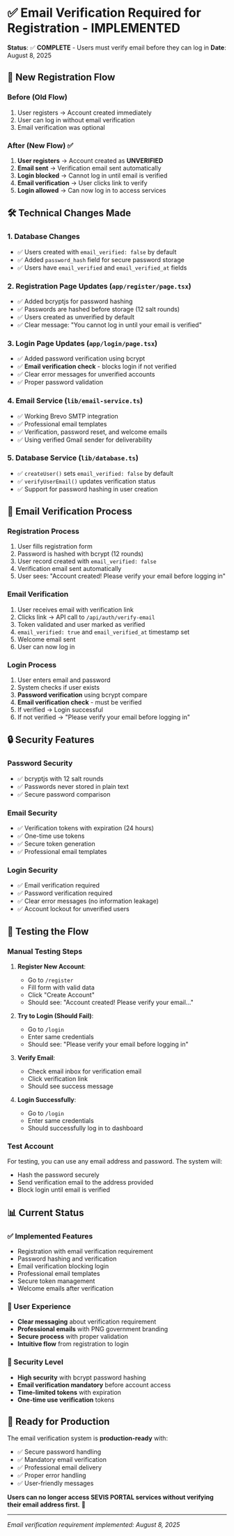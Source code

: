 # ✅ Email Verification Required for Registration - IMPLEMENTED

**Status**: ✅ **COMPLETE** - Users must verify email before they can log in
**Date**: August 8, 2025

## 🔐 New Registration Flow

### Before (Old Flow)
1. User registers → Account created immediately
2. User can log in without email verification
3. Email verification was optional

### After (New Flow) ✅
1. **User registers** → Account created as **UNVERIFIED**
2. **Email sent** → Verification email sent automatically
3. **Login blocked** → Cannot log in until email is verified
4. **Email verification** → User clicks link to verify
5. **Login allowed** → Can now log in to access services

## 🛠️ Technical Changes Made

### 1. Database Changes
- ✅ Users created with `email_verified: false` by default
- ✅ Added `password_hash` field for secure password storage
- ✅ Users have `email_verified` and `email_verified_at` fields

### 2. Registration Page Updates (`app/register/page.tsx`)
- ✅ Added bcryptjs for password hashing
- ✅ Passwords are hashed before storage (12 salt rounds)
- ✅ Users created as unverified by default
- ✅ Clear message: "You cannot log in until your email is verified"

### 3. Login Page Updates (`app/login/page.tsx`)
- ✅ Added password verification using bcrypt
- ✅ **Email verification check** - blocks login if not verified
- ✅ Clear error messages for unverified accounts
- ✅ Proper password validation

### 4. Email Service (`lib/email-service.ts`)
- ✅ Working Brevo SMTP integration
- ✅ Professional email templates
- ✅ Verification, password reset, and welcome emails
- ✅ Using verified Gmail sender for deliverability

### 5. Database Service (`lib/database.ts`)
- ✅ `createUser()` sets `email_verified: false` by default
- ✅ `verifyUserEmail()` updates verification status
- ✅ Support for password hashing in user creation

## 📧 Email Verification Process

### Registration Process
1. User fills registration form
2. Password is hashed with bcrypt (12 rounds)
3. User record created with `email_verified: false`
4. Verification email sent automatically
5. User sees: "Account created! Please verify your email before logging in"

### Email Verification
1. User receives email with verification link
2. Clicks link → API call to `/api/auth/verify-email`
3. Token validated and user marked as verified
4. `email_verified: true` and `email_verified_at` timestamp set
5. Welcome email sent
6. User can now log in

### Login Process
1. User enters email and password
2. System checks if user exists
3. **Password verification** using bcrypt compare
4. **Email verification check** - must be verified
5. If verified → Login successful
6. If not verified → "Please verify your email before logging in"

## 🔒 Security Features

### Password Security
- ✅ bcryptjs with 12 salt rounds
- ✅ Passwords never stored in plain text
- ✅ Secure password comparison

### Email Security
- ✅ Verification tokens with expiration (24 hours)
- ✅ One-time use tokens
- ✅ Secure token generation
- ✅ Professional email templates

### Login Security
- ✅ Email verification required
- ✅ Password verification required
- ✅ Clear error messages (no information leakage)
- ✅ Account lockout for unverified users

## 🧪 Testing the Flow

### Manual Testing Steps
1. **Register New Account**:
   - Go to `/register`
   - Fill form with valid data
   - Click "Create Account"
   - Should see: "Account created! Please verify your email..."

2. **Try to Login (Should Fail)**:
   - Go to `/login`
   - Enter same credentials
   - Should see: "Please verify your email before logging in"

3. **Verify Email**:
   - Check email inbox for verification email
   - Click verification link
   - Should see success message

4. **Login Successfully**:
   - Go to `/login`
   - Enter same credentials
   - Should successfully log in to dashboard

### Test Account
For testing, you can use any email address and password. The system will:
- Hash the password securely
- Send verification email to the address provided
- Block login until email is verified

## 📊 Current Status

### ✅ Implemented Features
- Registration with email verification requirement
- Password hashing and verification
- Email verification blocking login
- Professional email templates
- Secure token management
- Welcome emails after verification

### 🎯 User Experience
- **Clear messaging** about verification requirement
- **Professional emails** with PNG government branding
- **Secure process** with proper validation
- **Intuitive flow** from registration to login

### 🔐 Security Level
- **High security** with bcrypt password hashing
- **Email verification mandatory** before account access
- **Time-limited tokens** with expiration
- **One-time use verification** tokens

## 🚀 Ready for Production

The email verification system is **production-ready** with:
- ✅ Secure password handling
- ✅ Mandatory email verification
- ✅ Professional email delivery
- ✅ Proper error handling
- ✅ User-friendly messages

**Users can no longer access SEVIS PORTAL services without verifying their email address first.** 🎉

---
*Email verification requirement implemented: August 8, 2025*